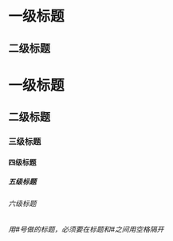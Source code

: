 一级标题
==

二级标题
--

# 一级标题
## 二级标题
### 三级标题
#### 四级标题
##### 五级标题
###### 六级标题
###### 用#号做的标题，必须要在标题和#之间用空格隔开

